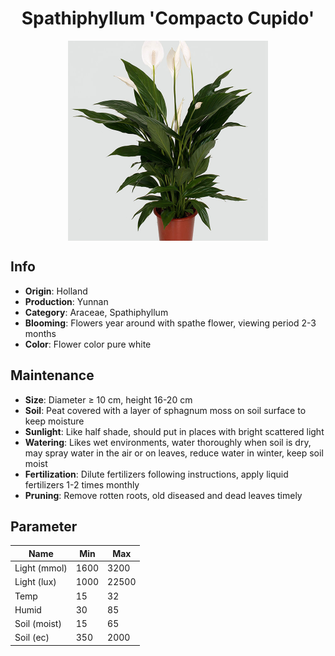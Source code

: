 <h1 align='center'>Spathiphyllum 'Compacto Cupido'</h1>
<p align="center">
    <img 
        align='center'
        width='320'
        src="../images/spathiphyllum compacto cupido.png" 
        alt='Spathiphyllum 'Compacto Cupido'' />
</p>

## Info

 - **Origin**: Holland
 - **Production**: Yunnan
 - **Category**: Araceae, Spathiphyllum
 - **Blooming**: Flowers year around with spathe flower, viewing period 2-3 months
 - **Color**: Flower color pure white

## Maintenance

 - **Size**: Diameter ≥ 10 cm, height 16-20 cm
 - **Soil**: Peat covered with a layer of sphagnum moss on soil surface to keep moisture
 - **Sunlight**: Like half shade, should put in places with bright scattered light
 - **Watering**: Likes wet environments, water thoroughly when soil is dry, may spray water in the air or on leaves, reduce water in winter, keep soil moist
 - **Fertilization**: Dilute fertilizers following instructions, apply liquid fertilizers 1-2 times monthly
 - **Pruning**: Remove rotten roots, old diseased and dead leaves timely

## Parameter

| Name         | Min  | Max   |
|--------------|------|-------|
| Light (mmol) | 1600 | 3200  |
| Light (lux)  | 1000 | 22500 |
| Temp         | 15    | 32    |
| Humid        | 30   | 85    |
| Soil (moist) | 15   | 65    |
| Soil (ec)    | 350  | 2000  |